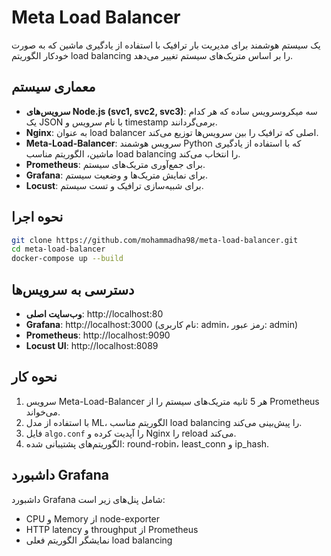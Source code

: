 # Meta Load Balancer

یک سیستم هوشمند برای مدیریت بار ترافیک با استفاده از یادگیری ماشین که به صورت خودکار الگوریتم load balancing را بر اساس متریک‌های سیستم تغییر می‌دهد.

## معماری سیستم

- **سرویس‌های Node.js (svc1, svc2, svc3)**: سه میکروسرویس ساده که هر کدام یک JSON با نام سرویس و timestamp برمی‌گردانند.
- **Nginx**: به عنوان load balancer اصلی که ترافیک را بین سرویس‌ها توزیع می‌کند.
- **Meta-Load-Balancer**: سرویس هوشمند Python که با استفاده از یادگیری ماشین، الگوریتم مناسب load balancing را انتخاب می‌کند.
- **Prometheus**: برای جمع‌آوری متریک‌های سیستم.
- **Grafana**: برای نمایش متریک‌ها و وضعیت سیستم.
- **Locust**: برای شبیه‌سازی ترافیک و تست سیستم.

## نحوه اجرا

```bash
git clone https://github.com/mohammadha98/meta-load-balancer.git
cd meta-load-balancer
docker-compose up --build
```

## دسترسی به سرویس‌ها

- **وب‌سایت اصلی**: http://localhost:80
- **Grafana**: http://localhost:3000 (نام کاربری: admin، رمز عبور: admin)
- **Prometheus**: http://localhost:9090
- **Locust UI**: http://localhost:8089

## نحوه کار

1. سرویس Meta-Load-Balancer هر 5 ثانیه متریک‌های سیستم را از Prometheus می‌خواند.
2. با استفاده از مدل ML، الگوریتم مناسب load balancing را پیش‌بینی می‌کند.
3. فایل `algo.conf` را آپدیت کرده و Nginx را reload می‌کند.
4. الگوریتم‌های پشتیبانی شده: round-robin، least_conn و ip_hash.

## داشبورد Grafana

داشبورد Grafana شامل پنل‌های زیر است:
- CPU و Memory از node-exporter
- HTTP latency و throughput از Prometheus
- نمایشگر الگوریتم فعلی load balancing